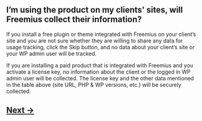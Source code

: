 ## I’m using the product on my clients' sites, will Freemius collect their information?
If you install a free plugin or theme integrated with Freemius on your client’s site and you are not sure whether they are willing to share any data for usage tracking, click the Skip button, and no data about your client’s site or your WP admin user will be tracked.

If you are installing a paid product that is integrated with Freemius and you activate a license key, no information about the client or the logged in WP admin user will be collected. The license key and the other data mentioned in the table above (site URL, PHP & WP versions, etc.) will be securely collected.

## [Next →](faq-16.md)